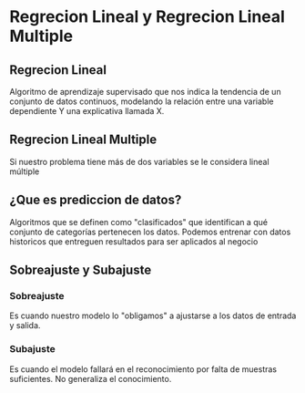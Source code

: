 # Regrecion Lineal y Regrecion Lineal Multiple

## Regrecion Lineal
Algoritmo de aprendizaje supervisado que nos indica la tendencia de un conjunto de datos continuos, modelando la relación entre una
variable dependiente Y una explicativa llamada X.

## Regrecion Lineal Multiple
Si nuestro problema tiene más de dos variables se le considera lineal múltiple

## ¿Que es prediccion de datos?
Algoritmos que se definen como "clasificados" que identifican a qué conjunto de categorías pertenecen los datos.
Podemos entrenar con datos historicos que entreguen resultados para ser aplicados al negocio

## Sobreajuste y Subajuste

### Sobreajuste
Es cuando nuestro modelo lo "obligamos" a ajustarse a los datos de entrada y salida.

### Subajuste
Es cuando el modelo fallará en el reconocimiento por falta de muestras suficientes. No generaliza el
conocimiento.